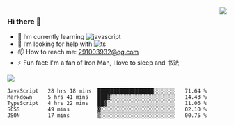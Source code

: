 <img align='right' src='https://github-readme-stats.vercel.app/api?username=niaogege&show_icons=true&theme=radical'/>

### Hi there 👋

- 🌱 I’m currently learning ![javascript](https://img.shields.io/badge/javacript-learn-orange)
- 🤔 I’m looking for help with ![ts](https://img.shields.io/badge/ts-learn-yellow)
- 📫 How to reach me: 291003932@qq.com
- ⚡ Fun fact:  I'm a fan of Iron Man, I love to sleep and 书法

![](https://github-readme-stats.vercel.app/api/top-langs/?username=niaogege&layout=compact)

<!--START_SECTION:waka-->
```text
JavaScript   28 hrs 18 mins  ██████████████████░░░░░░░   71.64 % 
Markdown     5 hrs 41 mins   ███▓░░░░░░░░░░░░░░░░░░░░░   14.43 % 
TypeScript   4 hrs 22 mins   ██▓░░░░░░░░░░░░░░░░░░░░░░   11.06 % 
SCSS         49 mins         ▓░░░░░░░░░░░░░░░░░░░░░░░░   02.10 % 
JSON         17 mins         ▒░░░░░░░░░░░░░░░░░░░░░░░░   00.75 % 
```
<!--END_SECTION:waka-->
